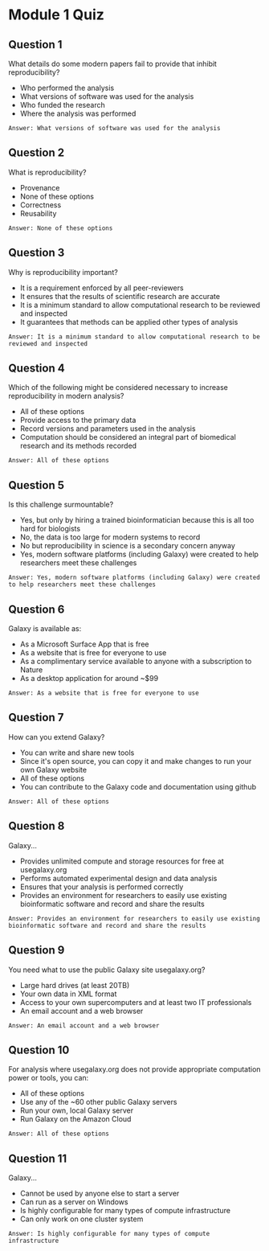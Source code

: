 # Module 1 Quiz

## Question 1
What details do some modern papers fail to provide that inhibit reproducibility?
* Who performed the analysis
* What versions of software was used for the analysis
* Who funded the research
* Where the analysis was performed
```
Answer: What versions of software was used for the analysis
```

## Question 2
What is reproducibility?
* Provenance
* None of these options
* Correctness
* Reusability
```
Answer: None of these options
```

## Question 3
Why is reproducibility important?
* It is a requirement enforced by all peer-reviewers
* It ensures that the results of scientific research are accurate
* It is a minimum standard to allow computational research to be reviewed and inspected
* It guarantees that methods can be applied other types of analysis
```
Answer: It is a minimum standard to allow computational research to be reviewed and inspected
```

## Question 4
Which of the following might be considered necessary to increase reproducibility in modern analysis?
* All of these options
* Provide access to the primary data
* Record versions and parameters used in the analysis
* Computation should be considered an integral part of biomedical research and its methods recorded
```
Answer: All of these options
```

## Question 5
Is this challenge surmountable?
* Yes, but only by hiring a trained bioinformatician because this is all too hard for biologists
* No, the data is too large for modern systems to record
* No but reproducibility in science is a secondary concern anyway
* Yes, modern software platforms (including Galaxy) were created to help researchers meet these challenges
```
Answer: Yes, modern software platforms (including Galaxy) were created to help researchers meet these challenges
```

## Question 6
Galaxy is available as:
* As a Microsoft Surface App that is free
* As a website that is free for everyone to use
* As a complimentary service available to anyone with a subscription to Nature
* As a desktop application for around ~$99
```
Answer: As a website that is free for everyone to use
```

## Question 7
How can you extend Galaxy?
* You can write and share new tools
* Since it's open source, you can copy it and make changes to run your own Galaxy website
* All of these options
* You can contribute to the Galaxy code and documentation using github
```
Answer: All of these options
```

## Question 8
Galaxy...
* Provides unlimited compute and storage resources for free at usegalaxy.org
* Performs automated experimental design and data analysis
* Ensures that your analysis is performed correctly
* Provides an environment for researchers to easily use existing bioinformatic software and record and share the results
```
Answer: Provides an environment for researchers to easily use existing bioinformatic software and record and share the results
```

## Question 9
You need what to use the public Galaxy site usegalaxy.org?
* Large hard drives (at least 20TB)
* Your own data in XML format
* Access to your own supercomputers and at least two IT professionals
* An email account and a web browser
```
Answer: An email account and a web browser
```

## Question 10
For analysis where usegalaxy.org does not provide appropriate computation power or tools, you can:
* All of these options
* Use any of the ~60 other public Galaxy servers
* Run your own, local Galaxy server
* Run Galaxy on the Amazon Cloud
```
Answer: All of these options
```

## Question 11
Galaxy...
* Cannot be used by anyone else to start a server
* Can run as a server on Windows
* Is highly configurable for many types of compute infrastructure
* Can only work on one cluster system
```
Answer: Is highly configurable for many types of compute infrastructure
```
